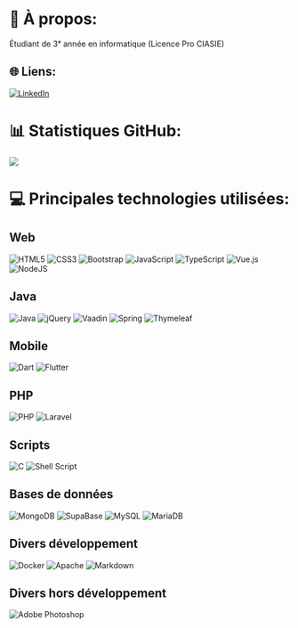 # 💫 À propos:

Étudiant de 3ᵉ année en informatique (Licence Pro CIASIE)

## 🌐 Liens:

[![LinkedIn](https://img.shields.io/badge/LinkedIn-%230077B5.svg?logo=linkedin&logoColor=white)](https://www.linkedin.com/in/lucas-cordurie/)

# 📊 Statistiques GitHub:

![](https://github-readme-stats.vercel.app/api/top-langs/?username=CordurieL&theme=monokai&hide_border=false&include_all_commits=false&count_private=true&layout=compact)</br>
<!--![](https://github-readme-stats.vercel.app/api?username=CordurieL&theme=monokai&hide_border=false&include_all_commits=false&count_private=false)
![](https://github-readme-streak-stats.herokuapp.com/?user=CordurieL&theme=monokai&hide_border=false)-->

# 💻 Principales technologies utilisées:

## Web
![HTML5](https://img.shields.io/badge/html5-%23E34F26.svg?style=for-the-badge&logo=html5&logoColor=white)
![CSS3](https://img.shields.io/badge/css3-%231572B6.svg?style=for-the-badge&logo=css3&logoColor=white)
![Bootstrap](https://img.shields.io/badge/bootstrap-%23563D7C.svg?style=for-the-badge&logo=bootstrap&logoColor=white)
![JavaScript](https://img.shields.io/badge/javascript-%23323330.svg?style=for-the-badge&logo=javascript&logoColor=%23F7DF1E)
![TypeScript](https://img.shields.io/badge/typescript-%23007ACC.svg?style=for-the-badge&logo=typescript&logoColor=white)
![Vue.js](https://img.shields.io/badge/vuejs-%2335495e.svg?style=for-the-badge&logo=vuedotjs&logoColor=%234FC08D)
![NodeJS](https://img.shields.io/badge/node.js-6DA55F?style=for-the-badge&logo=node.js&logoColor=white)

## Java
![Java](https://img.shields.io/badge/java-%23ED8B00.svg?style=for-the-badge&logo=java&logoColor=white)
![jQuery](https://img.shields.io/badge/jquery-%230769AD.svg?style=for-the-badge&logo=jquery&logoColor=white)
![Vaadin](https://img.shields.io/badge/vaadin-%2300599C.svg?style=for-the-badge&logo=vaadin&logoColor=white)
![Spring](https://img.shields.io/badge/spring-%236DB33F.svg?style=for-the-badge&logo=spring&logoColor=white)
![Thymeleaf](https://img.shields.io/badge/Thymeleaf-%23005C0F.svg?style=for-the-badge&logo=Thymeleaf&logoColor=white)

## Mobile
![Dart](https://img.shields.io/badge/dart-%230175C2.svg?style=for-the-badge&logo=dart&logoColor=white)
![Flutter](https://img.shields.io/badge/Flutter-%2302569B.svg?style=for-the-badge&logo=Flutter&logoColor=white)

## PHP
![PHP](https://img.shields.io/badge/php-%23777BB4.svg?style=for-the-badge&logo=php&logoColor=white)
![Laravel](https://img.shields.io/badge/laravel-%23FF2D20.svg?style=for-the-badge&logo=laravel&logoColor=white)

## Scripts
![C](https://img.shields.io/badge/c-%2300599C.svg?style=for-the-badge&logo=c&logoColor=white)
![Shell Script](https://img.shields.io/badge/shell_script-%23121011.svg?style=for-the-badge&logo=gnu-bash&logoColor=white)

## Bases de données
![MongoDB](https://img.shields.io/badge/MongoDB-%234ea94b.svg?style=for-the-badge&logo=mongodb&logoColor=white)
![SupaBase](https://img.shields.io/badge/supabase-003545?style=for-the-badge&logo=supabase&logoColor=white)
![MySQL](https://img.shields.io/badge/mysql-%2300f.svg?style=for-the-badge&logo=mysql&logoColor=white)
![MariaDB](https://img.shields.io/badge/MariaDB-003545?style=for-the-badge&logo=mariadb&logoColor=white)

## Divers développement
![Docker](https://img.shields.io/badge/docker-%230db7ed.svg?style=for-the-badge&logo=docker&logoColor=white)
![Apache](https://img.shields.io/badge/apache-%23D42029.svg?style=for-the-badge&logo=apache&logoColor=white)
![Markdown](https://img.shields.io/badge/markdown-%23000000.svg?style=for-the-badge&logo=markdown&logoColor=white)

## Divers hors développement
![Adobe Photoshop](https://img.shields.io/badge/adobephotoshop-%2331A8FF.svg?style=for-the-badge&logo=adobephotoshop&logoColor=white)
